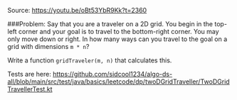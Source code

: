 Source: https://youtu.be/oBt53YbR9Kk?t=2360

###Problem:
Say that you are a traveler on a 2D grid. You begin in the top-left corner and your goal is to travel to the bottom-right corner. You may only move down or right.
In how many ways can you travel to the goal on a grid with dimensions `m * n`?

Write a function `gridTraveler(m, n)` that calculates this.

Tests are here: 
https://github.com/sidcool1234/algo-ds-all/blob/main/src/test/java/basics/leetcode/dp/twoDGridTraveller/TwoDGridTravellerTest.kt
